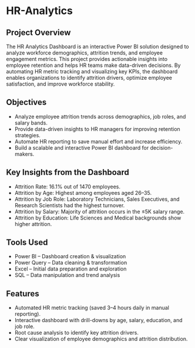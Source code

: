 # HR-Analytics

## Project Overview

The HR Analytics Dashboard is an interactive Power BI solution designed to analyze workforce demographics, attrition trends, and employee engagement metrics. This project provides actionable insights into employee retention and helps HR teams make data-driven decisions.
By automating HR metric tracking and visualizing key KPIs, the dashboard enables organizations to identify attrition drivers, optimize employee satisfaction, and improve workforce stability.



## Objectives

- Analyze employee attrition trends across demographics, job roles, and salary bands.
- Provide data-driven insights to HR managers for improving retention strategies.
- Automate HR reporting to save manual effort and increase efficiency.
- Build a scalable and interactive Power BI dashboard for decision-makers.

## Key Insights from the Dashboard

- Attrition Rate: 16.1% out of 1470 employees.
- Attrition by Age: Highest among employees aged 26–35.
- Attrition by Job Role: Laboratory Technicians, Sales Executives, and Research Scientists had the highest turnover.
- Attrition by Salary: Majority of attrition occurs in the ≤5K salary range.
- Attrition by Education: Life Sciences and Medical backgrounds show higher attrition.

## Tools Used

- Power BI – Dashboard creation & visualization
- Power Query – Data cleaning & transformation
- Excel – Initial data preparation and exploration
- SQL – Data manipulation and trend analysis

## Features

- Automated HR metric tracking (saved 3–4 hours daily in manual reporting).
- Interactive dashboard with drill-downs by age, salary, education, and job role.
- Root cause analysis to identify key attrition drivers.
- Clear visualization of employee demographics and attrition distribution.

